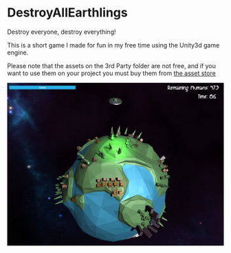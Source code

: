 # DestroyAllEarthlings
Destroy everyone, destroy everything!

This is a short game I made for fun in my free time using the Unity3d game engine.

Please note that the assets on the 3rd Party folder are not free, and if you want to use them on your project you must buy them from [the asset store](https://www.assetstore.unity3d.com/en/#!/)

![alt tag](https://github.com/fjunqueira/DestroyAllEarthlings/blob/master/sample.png)
